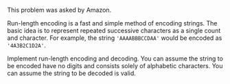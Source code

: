 This problem was asked by Amazon.

Run-length encoding is a fast and simple method of encoding strings. The basic
idea is to represent repeated successive characters as a single count and
character. For example, the string `'AAAABBBCCDAA'` would be encoded as
`'4A3B2C1D2A'`.

Implement run-length encoding and decoding. You can assume the string to be
encoded have no digits and consists solely of alphabetic characters. You can
assume the string to be decoded is valid.
